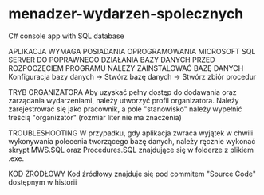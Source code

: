 # menadzer-wydarzen-spolecznych
C# console app with SQL database

APLIKACJA WYMAGA POSIADANIA OPROGRAMOWANIA MICROSOFT SQL SERVER DO POPRAWNEGO DZIAŁANIA BAZY DANYCH
PRZED ROZPOCZĘCIEM PROGRAMU NALEŻY ZAINSTALOWAĆ BAZĘ DANYCH
  Konfiguracja bazy danych  -> Stwórz bazę danych -> Stwórz zbiór procedur

TRYB ORGANIZATORA
  Aby uzyskać pełny dostęp do dodawania oraz zarządania wydarzeniami, należy utworzyć profil organizatora.
    Należy zarejestrować się jako pracownik, a pole "stanowisko" należy wypełnić treścią "organizator" (rozmiar liter nie ma znaczenia)
 
TROUBLESHOOTING
 W przypadku, gdy aplikacja zwraca wyjątek w chwili wykonywania polecenia tworzącego bazę danych, należy ręcznie wykonać skrypt MWS.SQL oraz Procedures.SQL znajdujące się w folderze z plikiem .exe.
 
KOD ŹRÓDŁOWY
 Kod źródłowy znajduje się pod commitem "Source Code" dostępnym w historii
